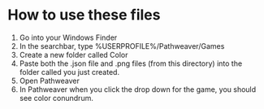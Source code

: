# How to use these files

1. Go into your Windows Finder
2. In the searchbar, type %USERPROFILE%/Pathweaver/Games
3. Create a new folder called Color
4. Paste both the .json file and .png files (from this directory) into the folder called you just created.
5. Open Pathweaver
6. In Pathweaver when you click the drop down for the game, you should see color conundrum.
